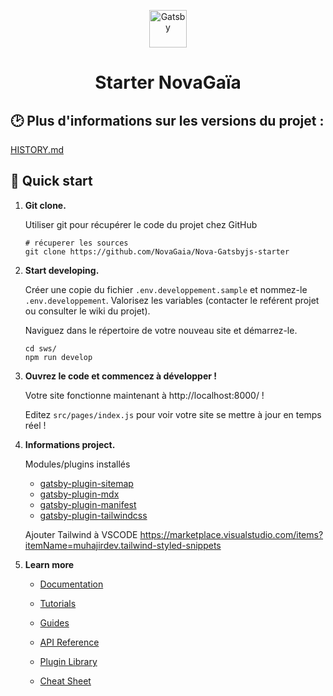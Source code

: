 <p align="center">
  <a href="https://gitlab.com/theshifters/sws">
    <img alt="Gatsby" src="https://www.gatsbyjs.com/Gatsby-Monogram.svg" width="60" />
  </a>
</p>
<h1 align="center">
  Starter NovaGaïa
</h1>

## 🕑 Plus d'informations sur les versions du projet :

[HISTORY.md](HISTORY.md)

## 🚀 Quick start

1.  **Git clone.**

    Utiliser git pour récupérer le code du projet chez GitHub

    ```shell
    # récuperer les sources
    git clone https://github.com/NovaGaia/Nova-Gatsbyjs-starter
    ```

2.  **Start developing.**

    Créer une copie du fichier `.env.developpement.sample` et nommez-le `.env.developpement`.
    Valorisez les variables (contacter le reférent projet ou consulter le wiki du projet).

    Naviguez dans le répertoire de votre nouveau site et démarrez-le.

    ```shell
    cd sws/
    npm run develop
    ```

3.  **Ouvrez le code et commencez à développer !**

    Votre site fonctionne maintenant à http://localhost:8000/ !

    Editez `src/pages/index.js` pour voir votre site se mettre à jour en temps réel !

4.  **Informations project.**

    Modules/plugins installés

    - [gatsby-plugin-sitemap](https://github.com/gatsbyjs/gatsby/tree/master/packages/gatsby-plugin-sitemap)
    - [gatsby-plugin-mdx](https://github.com/gatsbyjs/gatsby/tree/master/packages/gatsby-plugin-mdx)
    - [gatsby-plugin-manifest](https://github.com/gatsbyjs/gatsby/tree/master/packages/gatsby-plugin-manifest)
    - [gatsby-plugin-tailwindcss](https://github.com/muhajirdev/gatsby-plugin-tailwindcss)

    Ajouter Tailwind à VSCODE
    https://marketplace.visualstudio.com/items?itemName=muhajirdev.tailwind-styled-snippets

5.  **Learn more**

    - [Documentation](https://www.gatsbyjs.com/docs/?utm_source=starter&utm_medium=readme&utm_campaign=minimal-starter)

    - [Tutorials](https://www.gatsbyjs.com/tutorial/?utm_source=starter&utm_medium=readme&utm_campaign=minimal-starter)

    - [Guides](https://www.gatsbyjs.com/tutorial/?utm_source=starter&utm_medium=readme&utm_campaign=minimal-starter)

    - [API Reference](https://www.gatsbyjs.com/docs/api-reference/?utm_source=starter&utm_medium=readme&utm_campaign=minimal-starter)

    - [Plugin Library](https://www.gatsbyjs.com/plugins?utm_source=starter&utm_medium=readme&utm_campaign=minimal-starter)

    - [Cheat Sheet](https://www.gatsbyjs.com/docs/cheat-sheet/?utm_source=starter&utm_medium=readme&utm_campaign=minimal-starter)
